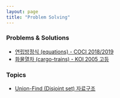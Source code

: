 ```yaml
---
layout: page
title: "Problem Solving"
---
```

### Problems & Solutions
- [연립방정식 (equations) - COCI 2018/2019]({{site.url}}/2019/04/25/ps-equations)
- [화물열차 (cargo-trains) - KOI 2005 고등]({{site.url}}/2019/04/26/ps-cargo-trains)

### Topics
- [Union-Find (Disjoint set) 자료구조]({{site.url}}/2019/04/25/ps-union-find)